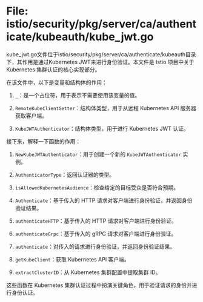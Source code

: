 # File: istio/security/pkg/server/ca/authenticate/kubeauth/kube_jwt.go

kube_jwt.go文件位于istio/security/pkg/server/ca/authenticate/kubeauth目录下，其作用是通过Kubernetes JWT来进行身份验证。本文件是 Istio 项目中关于 Kubernetes 集群认证的核心实现部分。

在该文件中，以下是变量和结构体的作用：

1. `_`：是一个占位符，用于表示不需要使用该变量的值。

2. `RemoteKubeClientGetter`：结构体类型，用于从远程 Kubernetes API 服务器获取客户端。

3. `KubeJWTAuthenticator`：结构体类型，用于进行 Kubernetes JWT 认证。

接下来，解释一下函数的作用：

1. `NewKubeJWTAuthenticator`：用于创建一个新的 `KubeJWTAuthenticator` 实例。

2. `AuthenticatorType`：返回认证器的类型。

3. `isAllowedKubernetesAudience`：检查给定的目标受众是否符合预期。

4. `Authenticate`：基于传入的 HTTP 请求对客户端进行身份验证，并返回身份验证结果。

5. `authenticateHTTP`：基于传入的 HTTP 请求对客户端进行身份验证。

6. `authenticateGrpc`：基于传入的 gRPC 请求对客户端进行身份验证。

7. `authenticate`：对传入的请求进行身份验证，并返回身份验证结果。

8. `getKubeClient`：获取 Kubernetes API 客户端。

9. `extractClusterID`：从 Kubernetes 集群配置中提取集群 ID。

这些函数在 Kubernetes 集群认证过程中扮演关键角色，用于验证请求的身份并进行身份认证。

